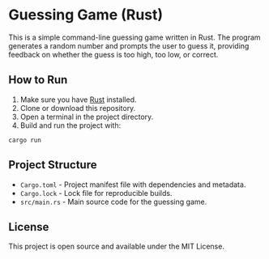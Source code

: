 # Guessing Game (Rust)

This is a simple command-line guessing game written in Rust. The program generates a random number and prompts the user to guess it, providing feedback on whether the guess is too high, too low, or correct.

## How to Run

1. Make sure you have [Rust](https://www.rust-lang.org/tools/install) installed.
2. Clone or download this repository.
3. Open a terminal in the project directory.
4. Build and run the project with:

```pwsh
cargo run
```

## Project Structure

- `Cargo.toml` - Project manifest file with dependencies and metadata.
- `Cargo.lock` - Lock file for reproducible builds.
- `src/main.rs` - Main source code for the guessing game.

## License

This project is open source and available under the MIT License.
